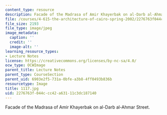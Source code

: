 ```yaml
---
content_type: resource
description: Facade of the Madrasa of Amir Khayerbak on al-Darb al-Ahmar Street.
file: /courses/4-615-the-architecture-of-cairo-spring-2002/2276763f044ccc42a63111c3dc187140_1117.jpg
file_size: 2193
file_type: image/jpeg
image_metadata:
  caption: ''
  credit: ''
  image-alt: ''
learning_resource_types:
- Lecture Notes
license: https://creativecommons.org/licenses/by-nc-sa/4.0/
ocw_type: OCWImage
parent_title: Lecture Notes
parent_type: CourseSection
parent_uid: 6903e2f5-731a-0bfe-a3b8-4ff0493b836b
resourcetype: Image
title: 1117.jpg
uid: 2276763f-044c-cc42-a631-11c3dc187140
---
```

Facade of the Madrasa of Amir Khayerbak on al-Darb al-Ahmar Street.